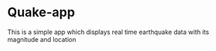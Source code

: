 # Quake-app
This is a simple app which displays real time earthquake data with its magnitude and location
